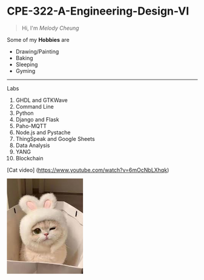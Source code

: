 # CPE-322-A-Engineering-Design-VI

>Hi, I'm *Melody Cheung*

Some of my **Hobbies** are

- Drawing/Painting
- Baking
- Sleeping
- Gyming

---

Labs
1. GHDL and GTKWave
2. Command Line
3. Python
4. Django and Flask
5. Paho-MQTT
6. Node.js and Pystache
7. ThingSpeak and Google Sheets
8. Data Analysis
9. YANG
10. Blockchain

[Cat video] (https://www.youtube.com/watch?v=6mOcNbLXhqk)

![Cat](images.jpg)
